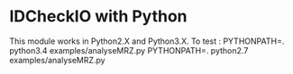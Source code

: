 # IDCheckIO with Python
This module works in Python2.X and Python3.X. To test :
  PYTHONPATH=. python3.4 examples/analyseMRZ.py
  PYTHONPATH=. python2.7 examples/analyseMRZ.py

